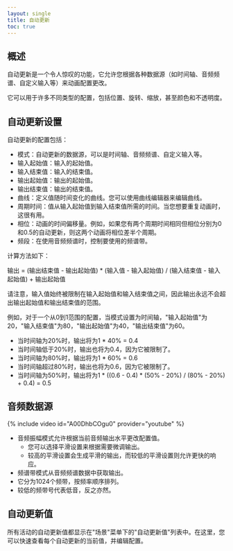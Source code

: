 ```yaml
---
layout: single
title: 自动更新
toc: true
---
```


## 概述
自动更新是一个令人惊叹的功能，它允许您根据各种数据源（如时间轴、音频频谱、自定义输入等）来动画配置更改。

它可以用于许多不同类型的配置，包括位置、旋转、缩放，甚至颜色和不透明度。

## 自动更新设置
自动更新的配置包括：
* 模式：自动更新的数据源，可以是时间轴、音频频谱、自定义输入等。
* 输入起始值：输入的起始值。
* 输入结束值：输入的结束值。
* 输出起始值：输出的起始值。
* 输出结束值：输出的结束值。
* 曲线：定义值随时间变化的曲线。您可以使用曲线编辑器来编辑曲线。
* 周期时间：值从输入起始值到输入结束值所需的时间。当您想要重复动画时，这很有用。
* 相位：动画的时间偏移量。例如，如果您有两个周期时间相同但相位分别为0和0.5的自动更新，则这两个动画将相位差半个周期。
* 频段：在使用音频频谱时，控制要使用的频谱带。

计算方法如下：

输出 = (输出结束值 - 输出起始值) * (输入值 - 输入起始值) / (输入结束值 - 输入起始值) + 输出起始值

请注意，输入值始终被限制在输入起始值和输入结束值之间，因此输出永远不会超出输出起始值和输出结束值的范围。

例如，对于一个从0到1范围的配置，当模式设置为时间轴，"输入起始值"为20，"输入结束值"为80，"输出起始值"为40，"输出结束值"为60。
* 当时间轴为20%时，输出将为1 * 40% = 0.4
* 当时间轴低于20%时，输出也将为0.4，因为它被限制了。
* 当时间轴为80%时，输出将为1 * 60% = 0.6
* 当时间轴超过80%时，输出也将为0.6，因为它被限制了。
* 当时间轴为50%时，输出将为1 * ((0.6 - 0.4) * (50% - 20%) / (80% - 20%) + 0.4) = 0.5

## 音频数据源
{% include video id="A00DhbCOgu0" provider="youtube" %}
* 音频振幅模式允许根据当前音频输出水平更改配置值。
    * 您可以选择平滑设置来根据需要微调输出。
    * 较高的平滑设置会生成平滑的输出，而较低的平滑设置则允许更快的响应。
* 频谱带模式从音频频谱数据中获取输出。
* 它分为1024个频带，按频率顺序排列。
* 较低的频带号代表低音，反之亦然。

## 自动更新值
所有活动的自动更新值都显示在"场景"菜单下的"自动更新值"列表中。在这里，您可以快速查看每个自动更新的当前值，并编辑配置。